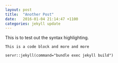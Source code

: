```yaml
---
layout: post
title:  "Another Post"
date:   2016-01-04 21:14:47 +1100
categories: jekyll update
---
```


This is to test out the syntax highlighting.

```
This is a code block and more and more
```

```{r,eval=FALSE}
servr::jekyll(command="bundle exec jekyll build")
```

